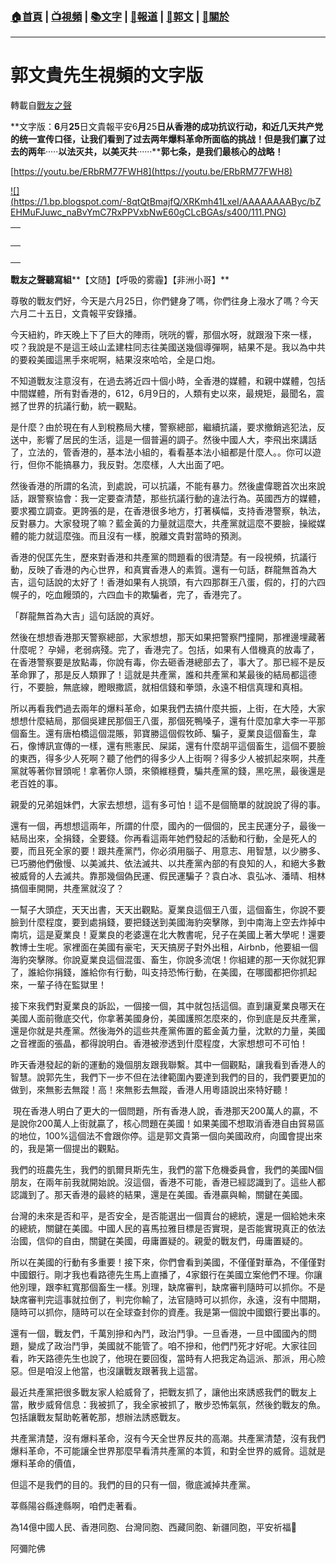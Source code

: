 ###  [:house:首頁](https://github.com/ourhimalayas/home) | [:tv:視頻](https://github.com/ourhimalayas/videos) | [:books:文字](https://github.com/ourhimalayas/txt) | [:newspaper:報道](https://github.com/ourhimalayas/news) | [:eagle:郭文](https://github.com/ourhimalayas/guomedia) | [:pray:關於](https://github.com/ourhimalayas/home/tree/master/about)
---
# 郭文貴先生視頻的文字版
轉載自[戰友之聲](http://littleantvoice.blogspot.com)

**文字版：****6****月****25****日文貴報平安6****月****25****日从香港的成功抗议行动，和近几天共产党的统一宣传口径，让我们看到了过去两年爆料革命所面临的挑战！但是我们赢了过去的两年****·····****以法灭共，以美灭共****······****郭七条，是我们最核心的战略！**


[https://youtu.be/ERbRM77FWH8](https://youtu.be/ERbRM77FWH8)

[!\[\](https://1.bp.blogspot.com/-8qtQtBmajfQ/XRKmh41LxeI/AAAAAAAAByc/bZEHMuFJuwc_naBvYmC7RxPPVxbNwE60gCLcBGAs/s400/111.PNG)](https://1.bp.blogspot.com/-8qtQtBmajfQ/XRKmh41LxeI/AAAAAAAAByc/bZEHMuFJuwc_naBvYmC7RxPPVxbNwE60gCLcBGAs/s1600/111.PNG)




| <br> |
| --- |
| <br> | <br> |


**戰友之聲聽寫組****【文随】【呼吸的雾霾】【非洲小哥】**



尊敬的戰友們好，今天是六月25日，你們健身了嗎，你們往身上潑水了嗎？今天六月二十五日，文貴報平安錄播。


今天紐約，昨天晚上下了巨大的陣雨，咣咣的響，那個水呀，就跟潑下來一樣，哎？我說是不是這王岐山孟建柱同志往美國送幾個導彈啊，結果不是。我以為中共的要殺美國這黑手來呢啊，結果沒來哈哈，全是口炮。


不知道戰友注意沒有，在過去將近四十個小時，全香港的媒體，和親中媒體，包括中間媒體，所有對香港的，612，6月9日的，人類有史以來，最規矩，最聞名，震撼了世界的抗議行動，統一觀點。


是什麼？由於現在有人到稅務局大樓，警察總部，繼續抗議，要求撤銷逃犯法，反送中，影響了居民的生活，這是一個普遍的調子。然後中國人大，李飛出來講話了，立法的，管香港的，基本法小組的，看看基本法小組都是什麼人。。你可以遊行，但你不能搞暴力，我反對。怎麼樣，人大出面了吧。


然後香港的所謂的名流，到處說，可以抗議，不能有暴力。然後盧偉聰首次出來說話，跟警察協會：我一定要查清楚，那些抗議行動的違法行為。英國西方的媒體，要求獨立調查。更誇張的是，在香港很多地方，打著橫幅，支持香港警察，執法，反對暴力。大家發現了嘛？藍金黃的力量就這麼大，共產黨就這麼不要臉，操縱媒體的能力就這麼強。而且沒有一樣，脫離文貴對當時的預測。


香港的倪匡先生，歷來對香港和共產黨的問題看的很清楚。有一段視頻，抗議行動，反映了香港的內心世界，和真實香港人的素質。還有一句話，群龍無首為大吉，這句話說的太好了！香港如果有人挑頭，有六四那群王八蛋，假的，打的六四幌子的，吃血饅頭的，六四血卡的欺騙者，完了，香港完了。


「群龍無首為大吉」這句話說的真好。


然後在想想香港那天警察總部，大家想想，那天如果把警察門撞開，那裡邊埋藏著什麼呢？ 孕婦，老弱病殘。完了，香港完了。包括，如果有人借機真的放毒了， 在香港警察要是放點毒，你說有毒，你去砸香港總部去了，事大了。那已經不是反革命罪了，那是反人類罪了！這就是共產黨，誰和共產黨和某最後的結局都這德行，不要臉，無底線，瞪眼撒謊，就相信錢和拳頭，永遠不相信真理和真相。


所以再看我們過去兩年的爆料革命，如果我們去搞什麼共振，上街，在大陸，大家想想什麼結局，那個吳建民那個王八蛋，那個死鴨嗓子，還有什麼加拿大李一平那個畜生。還有唐柏橋這個混賬，郭寶勝這個假牧師、騙子，夏業良這個畜生，韋石，像博訊宣傳的一樣，還有熊憲民、屎諾，還有什麼胡平這個畜生，這個不要臉的東西，得多少人死啊？聽了他們的得多少人上街啊？得多少人被抓起來啊，共產黨就等著你冒頭呢！拿著你人頭，來領維穩費，騙共產黨的錢，黑吃黑，最後還是老百姓的事。


親愛的兄弟姐妹們，大家去想想，這有多可怕！這不是個簡單的就說說了得的事。


還有一個，再想想這兩年，所謂的什麼，國內的一個個的，民主民運分子，最後一結局出來，全捐錢，全要錢。你再看這兩年她們發起的活動和行動，全是死人的要，而且死全家的要！跟共產黨鬥，你必須用腦子、用意志、用智慧，以少勝多、已巧勝他們傲慢、以美滅共、依法滅共、以共產黨內部的有良知的人，和絕大多數被威脅的人去滅共。靠那幾個偽民運、假民運騙子？袁白冰、袁弘冰、潘晴、相林搞個車開開，共產黨就沒了？


一幫子大頭症，天天出書，天天出觀點。夏業良這個王八蛋，這個畜生，你說不要臉到什麼程度，要到處捐錢，要把錢送到美國海豹突擊隊，到中南海上空去炸掉中南坑，這是夏業良！夏業良的老婆還在北大教書呢，兒子在美國上著大學呢！還要教博士生呢。家裡面在美國有豪宅，天天搞房子對外出租，Airbnb，他要組一個海豹突擊隊。你說夏業良這個混蛋、畜生，你說多流氓！你組建的那一天你就犯罪了，誰給你捐錢，誰給你有行動，叫支持恐怖行動，在美國，在哪國都把你抓起來，一輩子待在監獄里！


接下來我們對夏業良的訴訟，一個接一個，其中就包括這個。直到讓夏業良哪天在美國人面前徹底交代，你拿著美國身份，美國護照怎麼來的，你到底是反共產黨，還是你就是共產黨。然後海外的這些共產黨佈置的藍金黃力量，沈默的力量，美國之音裡面的張晶，都得說明白。香港被滲透到什麼程度，大家想想可不可怕！


昨天香港發起的新的運動的幾個朋友跟我聯繫。其中一個觀點，讓我看到香港人的智慧。說郭先生，我們下一步不但在法律範圍內要達到我們的目的，我們要更加的做到，來無影去無蹤！高！來無影去無蹤，香港人用粵語說出來特好聽！


&nbsp;現在香港人明白了更大的一個問題，所有香港人說，香港那天200萬人的贏，不是說你200萬人上街就贏了，核心問題在美國！如果美國不想取消香港自由貿易區的地位，100%這個法不會跟你停。這是郭文貴第一個向美國政府，向國會提出來的，我是第一個提出的觀點。


我們的班農先生，我們的凱爾貝斯先生，我們的當下危機委員會，我們的美國N個朋友，在兩年前我就開始說。沒這個，香港不可能，香港已經認識到了。這些人都認識到了。那天香港的最終的結果，還是在美國。香港贏與輸，關鍵在美國。


台灣的未來是否和平，是否安全，是否能選出一個賣台的總統，還是一個給她未來的總統，關鍵在美國。中國人民的喜馬拉雅目標是否實現，是否能實現真正的依法治國，信仰的自由，關鍵在美國，毋庸置疑的。親愛的戰友們，毋庸置疑的。


所以在美國的行動有多重要！接下來，你們會看到美國，不僅僅對華為，不僅僅對中國銀行。剛才我也看路德先生馬上直播了，4家銀行在美國立案他們不理。你讓他別理，跟李紅寬那個畜生一樣。別理，缺席審判，缺席審判隨時可以抓你。不是缺席審判完這事就拉倒了，判完你輸了，法官隨時可以抓你，永遠，沒有中間期，隨時可以抓你，隨時可以在全球查封你的資產。我是第一個說中國銀行要出事的。


還有一個，戰友們，千萬別摻和內鬥，政治鬥爭。一旦香港，一旦中國國內的問題，變成了政治鬥爭，美國就不能管了。咱不摻和，他們鬥死才好呢。大家往回看，昨天路德先生也說了，他現在要回復，當時有人把我定為這派、那派，用心險惡。但是咱沒上他當，也沒讓戰友跟著我上這當。


最近共產黨把很多戰友家人給威脅了，把戰友抓了，讓他出來誘惑我們的戰友上當，散步威脅信息：我被抓了，我全家被抓了，散步恐怖氣氛，然後釣戰友的魚。包括讓戰友幫助乾著乾那，想辦法誘惑戰友。


共產黨清楚，沒有爆料革命，沒有今天全世界反共的高潮。共產黨清楚，沒有我們爆料革命，不可能讓全世界那麼早看清共產黨的本質，和對全世界的威脅。這就是爆料革命的價值，


但這不是我們的目的。我們的目的只有一個，徹底滅掉共產黨。


莘縣陽谷縣達縣啊，咱們走著看。


為14億中國人民、香港同胞、台灣同胞、西藏同胞、新疆同胞，平安祈福🙏


阿彌陀佛